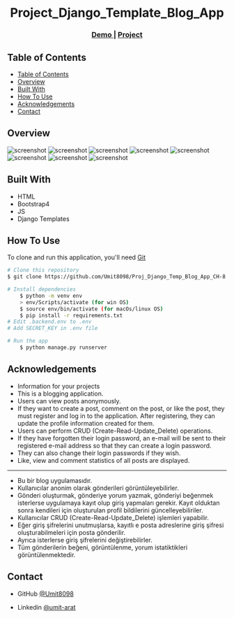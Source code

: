 <!-- Please update value in the {}  -->

<h1 align="center">Project_Django_Template_Blog_App</h1>


<div align="center">
  <h3>
    <a href="https://umit8112.pythonanywhere.com/">
      Demo
    </a>
     | 
    <a href="https://umit8112.pythonanywhere.com/">
      Project
    </a>
 
  </h3>
</div>

<!-- TABLE OF CONTENTS -->

## Table of Contents

- [Table of Contents](#table-of-contents)
- [Overview](#overview)
- [Built With](#built-with)
- [How To Use](#how-to-use)
- [Acknowledgements](#acknowledgements)
- [Contact](#contact)

<!-- OVERVIEW -->

## Overview

![screenshot](project_screenshot/home_list.png)
![screenshot](project_screenshot/post_detail.png)
![screenshot](project_screenshot/register.png)
![screenshot](project_screenshot/login.png)
![screenshot](project_screenshot/profile.png)
![screenshot](project_screenshot/admin_panel.png)
![screenshot](project_screenshot/change_password.png)
![screenshot](project_screenshot/reset_password.png)

## Built With

<!-- This section should list any major frameworks that you built your project using. Here are a few examples.-->

- HTML
- Bootstrap4
- JS
- Django Templates

## How To Use

<!-- This is an example, please update according to your application -->

To clone and run this application, you'll need [Git](https://github.com/Umit8098/Proj_Django_Temp_Blog_App_CH-8) 
```bash
# Clone this repository
$ git clone https://github.com/Umit8098/Proj_Django_Temp_Blog_App_CH-8.git

# Install dependencies
    $ python -m venv env
    > env/Scripts/activate (for win OS)
    $ source env/bin/activate (for macOs/linux OS)
    $ pip install -r requirements.txt
# Edit .backend.env to .env
# Add SECRET_KEY in .env file

# Run the app
    $ python manage.py runserver
```

## Acknowledgements
- Information for your projects
- This is a blogging application.
- Users can view posts anonymously.
- If they want to create a post, comment on the post, or like the post, they must register and log in to the application. After registering, they can update the profile information created for them.
- Users can perform CRUD (Create-Read-Update_Delete) operations.
- If they have forgotten their login password, an e-mail will be sent to their registered e-mail address so that they can create a login password.
- They can also change their login passwords if they wish.
- Like, view and comment statistics of all posts are displayed.

<hr>

- Bu bir blog uygulamasıdır.
- Kullanıcılar anonim olarak gönderileri görüntüleyebilirler.
- Gönderi oluşturmak, gönderiye yorum yazmak, gönderiyi beğenmek isterlerse uygulamaya kayıt olup giriş yapmaları gerekir. Kayıt olduktan sonra kendileri için oluşturulan profil bildilerini güncelleyebiliriler.
- Kullanıcılar CRUD (Create-Read-Update_Delete) işlemleri yapabilir.
- Eğer giriş şifrelerini unutmuşlarsa, kayıtlı e posta adreslerine giriş şifresi oluşturabilmeleri için posta gönderilir.
- Ayrıca isterlerse giriş şifrelerini değiştirebilirler.
- Tüm gönderilerin beğeni, görüntülenme, yorum istatiktikleri görüntülenmektedir. 

## Contact

<!-- - Website [your-website.com](https://{your-web-site-link}) -->
- GitHub [@Umit8098](https://github.com/Umit8098)

- Linkedin [@umit-arat](https://linkedin.com/in/umit-arat/)
<!-- - Twitter [@your-twitter](https://{twitter.com/your-username}) -->
